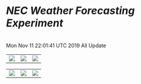 
# *NEC Weather Forecasting Experiment*
<br>
Mon Nov 11 22:01:41 UTC 2019 All Update
<br>
<table><tr>
<td><img src=https://github.com/Geek-007/display/blob/master/WRF/2019111112/2019111112_t2m.gif border=0></td>
<td><img src=https://github.com/Geek-007/display/blob/master/WRF/2019111112/2019111112_uv10m.gif border=0></td>
<td><img src=https://github.com/Geek-007/display/blob/master/WRF/2019111112/2019111112_rh2m.gif border=0></td>
</tr></table>
<table><tr>
<td><img src=https://github.com/Geek-007/display/blob/master/WRF/2019111112/2019111112_precip.gif border=0></td>
<td><img src=https://github.com/Geek-007/display/blob/master/WRF/2019111112/2019111112_snowfall.gif border=0></td>
<td><img src=https://github.com/Geek-007/display/blob/master/WRF/2019111112/2019111112_snowcover.gif border=0></td>
</tr></table>
<br>


